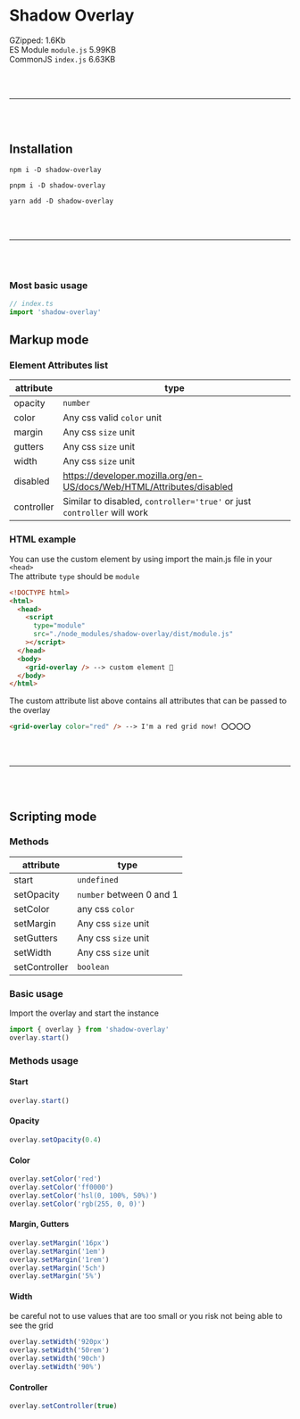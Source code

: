 # Shadow Overlay

GZipped: 1.6Kb <br>
ES Module `module.js` 5.99KB <br>
CommonJS `index.js` 6.63KB <br>

<br><br>

<hr>
<br><br>

## Installation

`npm i -D shadow-overlay`<br>

`pnpm i -D shadow-overlay`<br>

`yarn add -D shadow-overlay`

<br><br>

<hr>
<br><br>

### Most basic usage

```ts
// index.ts
import 'shadow-overlay'
```

## Markup mode

### Element Attributes list

| attribute  | type                                                                    |
| ---------- | ----------------------------------------------------------------------- |
| opacity    | `number`                                                                |
| color      | Any css valid `color` unit                                              |
| margin     | Any css `size` unit                                                     |
| gutters    | Any css `size` unit                                                     |
| width      | Any css `size` unit                                                     |
| disabled   | https://developer.mozilla.org/en-US/docs/Web/HTML/Attributes/disabled   |
| controller | Similar to disabled, `controller='true'` or just `controller` will work |

### HTML example

You can use the custom element by using import the main.js file in your `<head>`<br>
The attribute `type` should be `module`

```html
<!DOCTYPE html>
<html>
  <head>
    <script
      type="module"
      src="./node_modules/shadow-overlay/dist/module.js"
    ></script>
  </head>
  <body>
    <grid-overlay /> --> custom element 🎉
  </body>
</html>
```

The custom attribute list above contains all attributes that can be passed to the overlay

```html
<grid-overlay color="red" /> --> I'm a red grid now! ⭕⭕⭕⭕
```

<br><br>

<hr>
<br><br>

## Scripting mode

### Methods

| attribute     | type                     |
| ------------- | ------------------------ |
| start         | `undefined`              |
| setOpacity    | `number` between 0 and 1 |
| setColor      | any css `color`          |
| setMargin     | Any css `size` unit      |
| setGutters    | Any css `size` unit      |
| setWidth      | Any css `size` unit      |
| setController | `boolean`                |

### Basic usage

Import the overlay and start the instance

```ts
import { overlay } from 'shadow-overlay'
overlay.start()
```

### Methods usage

#### Start

```ts
overlay.start()
```

#### Opacity

```ts
overlay.setOpacity(0.4)
```

#### Color

```ts
overlay.setColor('red')
overlay.setColor('ff0000')
overlay.setColor('hsl(0, 100%, 50%)')
overlay.setColor('rgb(255, 0, 0)')
```

#### Margin, Gutters

```ts
overlay.setMargin('16px')
overlay.setMargin('1em')
overlay.setMargin('1rem')
overlay.setMargin('5ch')
overlay.setMargin('5%')
```

#### Width

be careful not to use values that are too small or you risk not being able to see the grid

```ts
overlay.setWidth('920px')
overlay.setWidth('50rem')
overlay.setWidth('90ch')
overlay.setWidth('90%')
```

#### Controller

```ts
overlay.setController(true)
```
